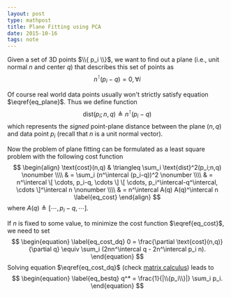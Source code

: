 ```yaml
---
layout: post
type: mathpost
title: Plane Fitting using PCA
date: 2015-10-16
tags: note
---
```


Given a set of 3D points $\\{ p_i \\}$, we want to find out a plane (i.e., unit normal $n$ and center $q$) that describes this set of points as
$$
\begin{equation} \label{eq_plane}
n^\intercal (p_i-q)=0, \forall i
\end{equation}
$$

Of course real world data points usually won't strictly satisfy equation $\eqref{eq_plane}$. Thus we define function
$$
\begin{equation} \label{eq_ppdist}
\text{dist}(p_i;n,q) \triangleq n^\intercal (p_i-q)
\end{equation}
$$
which represents the *signed* point-plane distance between the plane $(n,q)$ and data point $p_i$ (recall that $n$ is a unit normal vector).

Now the problem of plane fitting can be formulated as a least square problem with the following cost function
$$
\begin{align}
\text{cost}(n,q) & \triangleq \sum_i \text{dist}^2(p_i;n,q) \nonumber \\\\
				 & = \sum_i (n^\intercal (p_i-q))^2 \nonumber \\\\
				 & = n^\intercal \[ \cdots, p_i-q, \cdots \] \[ \cdots, p_i^\intercal-q^\intercal, \cdots \]^\intercal n \nonumber \\\\
				 & = n^\intercal A(q) A(q)^\intercal n \label{eq_cost}
\end{align}
$$
where $A(q) \triangleq [\cdots, p_i-q, \cdots]$.

If $n$ is fixed to some value, to minimize the cost function $\eqref{eq_cost}$, we need to set
$$
\begin{equation} \label{eq_cost_dq}
0 = \frac{\partial \text{cost}(n,q)}{\partial q} \equiv \sum_i (2nn^\intercal q - 2n^\intercal p_i n).
\end{equation}
$$
Solving equation $\eqref{eq_cost_dq}$ (check [matrix calculus](https://en.wikipedia.org/wiki/Matrix_calculus)) leads to
$$
\begin{equation} \label{eq_bestq}
q^* = \frac{1}{|\\{p_i\\}|} \sum_i p_i.
\end{equation}
$$